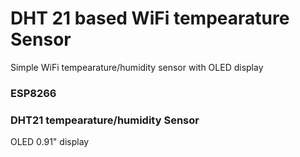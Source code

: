 # DHT 21 based WiFi tempearature Sensor

Simple WiFi tempearature/humidity sensor with OLED display

### ESP8266
### DHT21 tempearature/humidity Sensor
OLED 0.91" display
